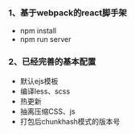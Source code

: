 ### 1、基于webpack的react脚手架
+ npm install
+ npm run server

### 2、已经完善的基本配置
+ 默认ejs模板
+ 编译less、scss
+ 热更新
+ 抽离压缩CSS、js
+ 打包后chunkhash模式的版本号

